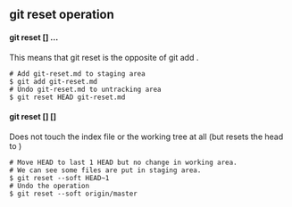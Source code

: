 git reset operation
-------------------------
#### git reset [<tree-ish>] <paths>...

This means that git reset <paths> is the opposite of git add <path>.

    # Add git-reset.md to staging area
    $ git add git-reset.md
    # Undo git-reset.md to untracking area
    $ git reset HEAD git-reset.md

#### git reset [<mode>] [<commit>]

Does not touch the index file or the working tree at all (but resets the head to <commit>)

    # Move HEAD to last 1 HEAD but no change in working area.
    # We can see some files are put in staging area.
    $ git reset --soft HEAD~1
    # Undo the operation
    $ git reset --soft origin/master


